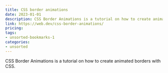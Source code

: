 ```yaml
---
title: CSS border animations
date: 2023-01-01
description: CSS Border Animations is a tutorial on how to create animated borders with CSS.
link: https://web.dev/css-border-animations/
pricing: 
tags: 
- unsorted-bookmarks-1 
categories: 
- unsorted 
---
```


CSS Border Animations is a tutorial on how to create animated borders with CSS.